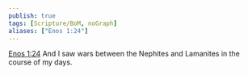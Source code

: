 ```yaml
---
publish: true
tags: [Scripture/BoM, noGraph]
aliases: ["Enos 1:24"]
---
```

[Enos 1:24](https://churchofjesuschrist.org/study/scriptures/bofm/enos/1?lang=eng&id=p24#p24) And I saw wars between the Nephites and Lamanites in the course of my days.
